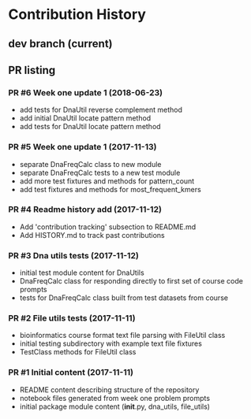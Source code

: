 # Contribution History

## dev branch (current)


## PR listing

### PR #6 Week one update 1 (2018-06-23)

* add tests for DnaUtil reverse complement method
* add initial DnaUtil locate pattern method
* add tests for DnaUtil locate pattern method

### PR #5 Week one update 1 (2017-11-13)

* separate DnaFreqCalc class to new module
* separate DnaFreqCalc tests to a new test module
* add more test fixtures and methods for pattern_count
* add test fixtures and methods for most_frequent_kmers

### PR #4 Readme history add (2017-11-12)

* Add 'contribution tracking' subsection to README.md
* Add HISTORY.md to track past contributions

### PR #3 Dna utils tests (2017-11-12)

* initial test module content for DnaUtils
* DnaFreqCalc class for responding directly to first set of course code prompts
* tests for DnaFreqCalc class built from test datasets from course

### PR #2 File utils tests (2017-11-11)

* bioinformatics course format text file parsing with FileUtil class
* initial testing subdirectory with example text file fixtures
* TestClass methods for FileUtil class

### PR #1 Initial content (2017-11-11)

* README content describing structure of the repository
* notebook files generated from week one problem prompts
* initial package module content (__init__.py, dna_utils, file_utils)
